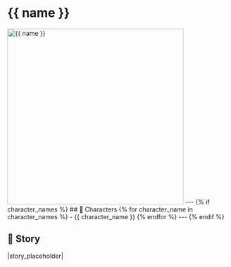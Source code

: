 # {{ name }}

<!-- Optional -->
<img src="{{ image_path }}" alt="{{ name }}" width="400" />
---
{% if character_names %}
## 📕 Characters
{% for character_name in character_names %}
  -  {{ character_name }}  
{% endfor %}
---
{% endif %}


## 📕 Story
|story_placeholder|

